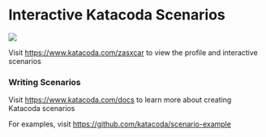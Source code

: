 # Interactive Katacoda Scenarios

[![](http://shields.katacoda.com/katacoda/zasxcar/count.svg)](https://www.katacoda.com/zasxcar "Get your profile on Katacoda.com")

Visit https://www.katacoda.com/zasxcar to view the profile and interactive scenarios

### Writing Scenarios
Visit https://www.katacoda.com/docs to learn more about creating Katacoda scenarios

For examples, visit https://github.com/katacoda/scenario-example

